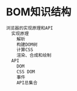# BOM知识结构

```txt
浏览器的实现原理和API
  实现原理
    解析
    构建DOM树
    计算CSS
    渲染、合成和绘制
  API
    DOM
    CSS DOM
    事件
    API总集合
```
